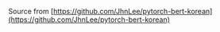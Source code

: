 Source from [https://github.com/JhnLee/pytorch-bert-korean](https://github.com/JhnLee/pytorch-bert-korean)
